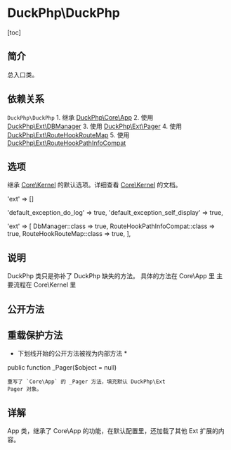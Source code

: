 # DuckPhp\DuckPhp
[toc]

## 简介
总入口类。
## 依赖关系
`DuckPhp\DuckPhp` 
    1. 继承 [DuckPhp\Core\App](Core-App.md)
    2. 使用 [DuckPhp\Ext\DBManager](Ext-DBManager.md)
    3. 使用 [DuckPhp\Ext\Pager](Ext-Pager.md)
    4. 使用 [DuckPhp\Ext\RouteHookRouteMap](Ext-RouteHookRouteMap.md)
    5. 使用 [DuckPhp\Ext\RouteHookPathInfoCompat](Ext-RouteHookPathInfoCompat.md)
    

## 选项

继承 [Core\Kernel](Core-Kernel.md) 的默认选项。详细查看 [Core\Kernel](Core-Kernel.md) 的文档。

'ext' => \[\]
    

'default_exception_do_log' => true,
'default_exception_self_display' => true,

'ext' => [
    DbManager::class => true,
    RouteHookPathInfoCompat::class => true,
    RouteHookRouteMap::class => true,
],
## 说明
DuckPhp 类只是弥补了 DuckPhp 缺失的方法。
具体的方法在 Core\App 里
主要流程在 Core\Kernel 里
## 公开方法



## 重载保护方法

* 下划线开始的公开方法被视为内部方法 *



public function _Pager($object = null)

    重写了 `Core\App` 的 _Pager 方法，填充默认 DuckPhp\Ext
    Pager 对象。
## 详解

App 类，继承了 Core\App 的功能，在默认配置里，还加载了其他 Ext 扩展的内容。


